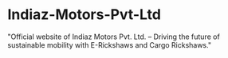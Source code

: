 # Indiaz-Motors-Pvt-Ltd
"Official website of Indiaz Motors Pvt. Ltd. – Driving the future of sustainable mobility with E-Rickshaws and Cargo Rickshaws."
